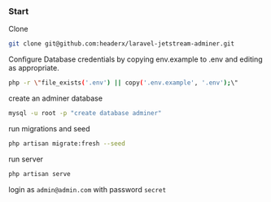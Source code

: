 ### Start

Clone
```bash
git clone git@github.com:headerx/laravel-jetstream-adminer.git
```
Configure Database credentials by copying env.example to .env and editing as appropriate.
```bash
php -r \"file_exists('.env') || copy('.env.example', '.env');\"
```
create an adminer database

```bash
mysql -u root -p "create database adminer"
```

run migrations and seed
```bash
php artisan migrate:fresh --seed
```

run server 
```bash
php artisan serve
```

login as `admin@admin.com` with password `secret`
